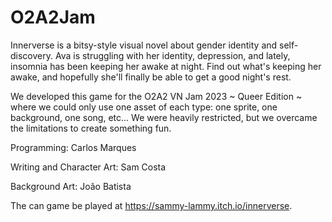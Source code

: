 # O2A2Jam

Innerverse is a bitsy-style visual novel about gender identity and self-discovery. Ava is struggling with her identity, depression, and lately, insomnia has been keeping her awake at night. Find out what's keeping her awake, and hopefully she'll finally be able to get a good night's rest.

We developed this game for the O2A2 VN Jam 2023 ~ Queer Edition ~ where we could only use one asset of each type: one sprite, one background, one song, etc... We were heavily restricted, but we overcame the limitations to create something fun.

Programming: Carlos Marques

Writing and Character Art: Sam Costa

Background Art: João Batista

The can game be played at https://sammy-lammy.itch.io/innerverse.
